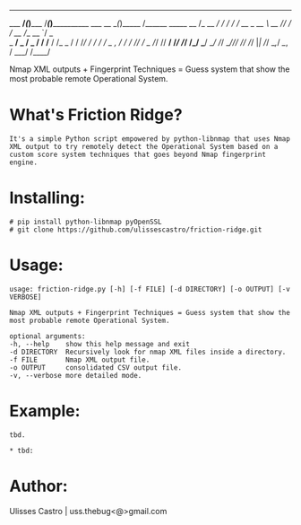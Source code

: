 __________      _____      __________                   ______________________             
___  ____/_________(_)_______  /___(_)____________      ___  __ \__(_)_____  /______ _____ 
__  /_   __  ___/_  /_  ___/  __/_  /_  __ \_  __ \     __  /_/ /_  /_  __  /__  __ `/  _ \
_  __/   _  /   _  / / /__ / /_ _  / / /_/ /  / / /     _  _, _/_  / / /_/ / _  /_/ //  __/
/_/      /_/    /_/  \___/ \__/ /_/  \____//_/ /_/      /_/ |_| /_/  \__,_/  _\__, / \___/ 
                                                                             /____/        

Nmap XML outputs + Fingerprint Techniques = Guess system that show the most probable remote Operational System.


What's Friction Ridge?
===============

	It's a simple Python script empowered by python-libnmap that uses Nmap XML output to try remotely detect the Operational System based on a custom score system techniques that goes beyond Nmap fingerprint engine.


Installing:
===========

	# pip install python-libnmap pyOpenSSL
	# git clone https://github.com/ulissescastro/friction-ridge.git


Usage:
======

	usage: friction-ridge.py [-h] [-f FILE] [-d DIRECTORY] [-o OUTPUT] [-v VERBOSE]

	Nmap XML outputs + Fingerprint Techniques = Guess system that show the most probable remote Operational System.

	optional arguments:
  	-h, --help    show this help message and exit
  	-d DIRECTORY  Recursively look for nmap XML files inside a directory.
  	-f FILE       Nmap XML output file.
  	-o OUTPUT     consolidated CSV output file.
  	-v, --verbose more detailed mode.


Example:
========
	
	tbd.

	* tbd:


Author:
=======

  Ulisses Castro | uss.thebug<@>gmail.com

